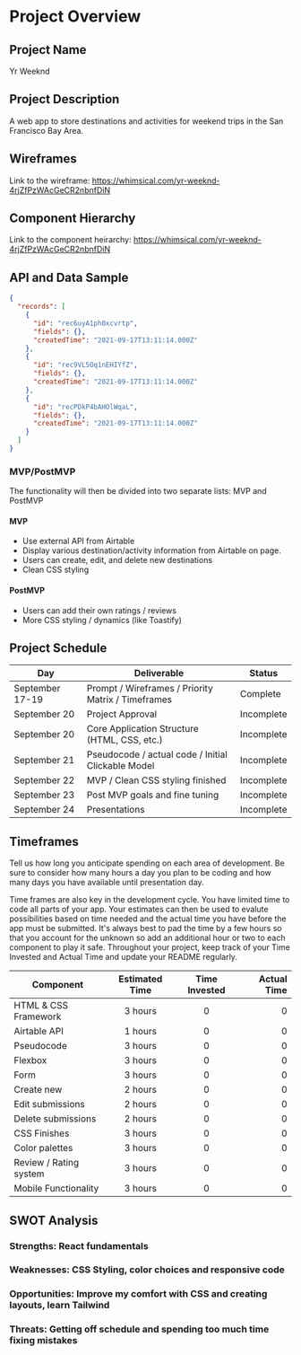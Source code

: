 # Project Overview

## Project Name

Yr Weeknd

## Project Description

A web app to store destinations and activities for weekend trips in the San Francisco Bay Area.

## Wireframes

Link to the wireframe: <https://whimsical.com/yr-weeknd-4rjZfPzWAcGeCR2nbnfDiN>

## Component Hierarchy

Link to the component heirarchy: <https://whimsical.com/yr-weeknd-4rjZfPzWAcGeCR2nbnfDiN>

## API and Data Sample

```json
{
  "records": [
    {
      "id": "rec6uyA1ph0xcvrtp",
      "fields": {},
      "createdTime": "2021-09-17T13:11:14.000Z"
    },
    {
      "id": "rec9VL5Oq1nEHIYfZ",
      "fields": {},
      "createdTime": "2021-09-17T13:11:14.000Z"
    },
    {
      "id": "recPDkP4bAHOlWqaL",
      "fields": {},
      "createdTime": "2021-09-17T13:11:14.000Z"
    }
  ]
}
```

### MVP/PostMVP

The functionality will then be divided into two separate lists: MVP and PostMVP

#### MVP

- Use external API from Airtable
- Display various destination/activity information from Airtable on page.
- Users can create, edit, and delete new destinations
- Clean CSS styling

#### PostMVP

- Users can add their own ratings / reviews
- More CSS styling / dynamics (like Toastify)

## Project Schedule

| Day             | Deliverable                                        | Status     |
| --------------- | -------------------------------------------------- | ---------- |
| September 17-19 | Prompt / Wireframes / Priority Matrix / Timeframes | Complete   |
| September 20    | Project Approval                                   | Incomplete |
| September 20    | Core Application Structure (HTML, CSS, etc.)       | Incomplete |
| September 21    | Pseudocode / actual code / Initial Clickable Model | Incomplete |
| September 22    | MVP / Clean CSS styling finished                   | Incomplete |
| September 23    | Post MVP goals and fine tuning                     | Incomplete |
| September 24    | Presentations                                      | Incomplete |

## Timeframes

Tell us how long you anticipate spending on each area of development. Be sure to consider how many hours a day you plan to be coding and how many days you have available until presentation day.

Time frames are also key in the development cycle. You have limited time to code all parts of your app. Your estimates can then be used to evalute possibilities based on time needed and the actual time you have before the app must be submitted. It's always best to pad the time by a few hours so that you account for the unknown so add an additional hour or two to each component to play it safe. Throughout your project, keep track of your Time Invested and Actual Time and update your README regularly.

| Component              | Estimated Time | Time Invested | Actual Time |
| ---------------------- | :------------: | :-----------: | ----------: |
| HTML & CSS Framework   |    3 hours     |       0       |           0 |
| Airtable API           |    1 hours     |       0       |           0 |
| Pseudocode             |    3 hours     |       0       |           0 |
| Flexbox                |    3 hours     |       0       |           0 |
| Form                   |    3 hours     |       0       |           0 |
| Create new             |    2 hours     |       0       |           0 |
| Edit submissions       |    2 hours     |       0       |           0 |
| Delete submissions     |    2 hours     |       0       |           0 |
| CSS Finishes           |    3 hours     |       0       |           0 |
| Color palettes         |    3 hours     |       0       |           0 |
| Review / Rating system |    3 hours     |       0       |           0 |
| Mobile Functionality   |    3 hours     |       0       |           0 |

## SWOT Analysis

### Strengths: React fundamentals

### Weaknesses: CSS Styling, color choices and responsive code

### Opportunities: Improve my comfort with CSS and creating layouts, learn Tailwind

### Threats: Getting off schedule and spending too much time fixing mistakes
